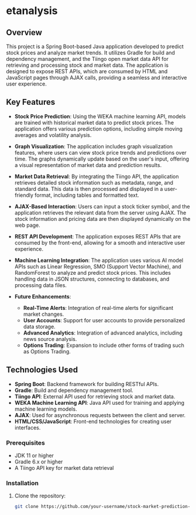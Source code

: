 # etanalysis

## Overview

This project is a Spring Boot-based Java application developed to predict stock prices and analyze market trends. It utilizes Gradle for build and dependency management, and the Tiingo open market data API for retrieving and processing stock and market data. The application is designed to expose REST APIs, which are consumed by HTML and JavaScript pages through AJAX calls, providing a seamless and interactive user experience.

## Key Features

- **Stock Price Prediction**: Using the WEKA machine learning API, models are trained with historical market data to predict stock prices. The application offers various prediction options, including simple moving averages and volatility analysis.

- **Graph Visualization**: The application includes graph visualization features, where users can view stock price trends and predictions over time. The graphs dynamically update based on the user's input, offering a visual representation of market data and prediction results.

- **Market Data Retrieval**: By integrating the Tiingo API, the application retrieves detailed stock information such as metadata, range, and standard data. This data is then processed and displayed in a user-friendly format, including tables and formatted text.

- **AJAX-Based Interaction**: Users can input a stock ticker symbol, and the application retrieves the relevant data from the server using AJAX. The stock information and pricing data are then displayed dynamically on the web page.

- **REST API Development**: The application exposes REST APIs that are consumed by the front-end, allowing for a smooth and interactive user experience.

- **Machine Learning Integration**: The application uses various AI model APIs such as Linear Regression, SMO (Support Vector Machine), and RandomForest to analyze and predict stock prices. This includes handling data in JSON structures, connecting to databases, and processing data files.

- **Future Enhancements**:
  - **Real-Time Alerts**: Integration of real-time alerts for significant market changes.
  - **User Accounts**: Support for user accounts to provide personalized data storage.
  - **Advanced Analytics**: Integration of advanced analytics, including news source analysis.
  - **Options Trading**: Expansion to include other forms of trading such as Options Trading.

## Technologies Used

- **Spring Boot**: Backend framework for building RESTful APIs.
- **Gradle**: Build and dependency management tool.
- **Tiingo API**: External API used for retrieving stock and market data.
- **WEKA Machine Learning API**: Java API used for training and applying machine learning models.
- **AJAX**: Used for asynchronous requests between the client and server.
- **HTML/CSS/JavaScript**: Front-end technologies for creating user interfaces.

### Prerequisites

- JDK 11 or higher
- Gradle 6.x or higher
- A Tiingo API key for market data retrieval

### Installation

1. Clone the repository:

   ```bash
   git clone https://github.com/your-username/stock-market-prediction-tool.git

 
